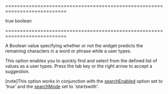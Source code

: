<!--**
/*-------------------------------------------
    Auto-generated file. Do not modify.
-------------------------------------------

**-->
===========================================================================
<!--hidden--><!--/hidden-->
<!--default-->true<!--/default-->
<!--type-->boolean<!--/type-->
===========================================================================

<!--shortDescription-->
A Boolean value specifying whether or not the widget predicts the remaining characters in a word or phrase while a user types.
<!--/shortDescription-->

<!--fullDescription-->
This option enables you to quickly find and select from the defined list of values as a user types. Press the tab key or the right arrow to accept a suggestion.

[note]This option works in conjunction with the [searchEnabled](/Documentation/ApiReference/UI_Widgets/dxSelectBox/Configuration/#searchEnabled) option set to *'true'* and the [searchMode](/Documentation/ApiReference/UI_Widgets/dxSelectBox/Configuration/#searchMode) set to *'startswith'*.


<!--/fullDescription-->
